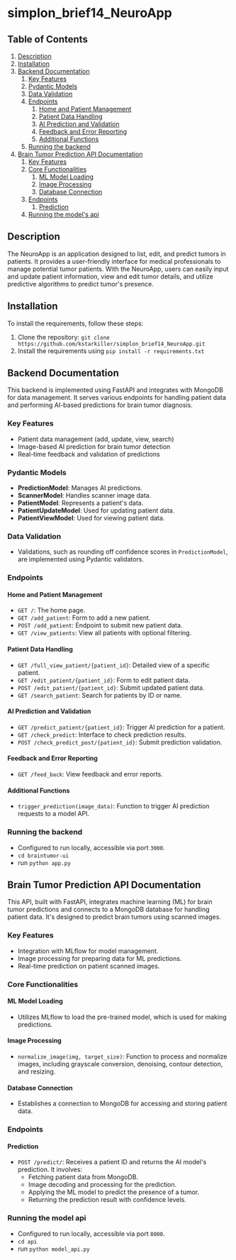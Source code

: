 # simplon_brief14_NeuroApp

## Table of Contents

1. [Description](#description)
2. [Installation](#installation)
3. [Backend Documentation](#backend-documentation)
   1. [Key Features](#key-features-backend)
   2. [Pydantic Models](#pydantic-models)
   3. [Data Validation](#data-validation)
   4. [Endpoints](#endpoints-backend)
      1. [Home and Patient Management](#home-and-patient-management)
      2. [Patient Data Handling](#patient-data-handling)
      3. [AI Prediction and Validation](#ai-prediction-and-validation)
      4. [Feedback and Error Reporting](#feedback-and-error-reporting)
      5. [Additional Functions](#additional-functions)
   5. [Running the backend](#running-the-backend)
4. [Brain Tumor Prediction API Documentation](#brain-tumor-prediction-api-documentation)
   1. [Key Features](#key-features-api)
   2. [Core Functionalities](#core-functionalities)
      1. [ML Model Loading](#ml-model-loading)
      2. [Image Processing](#image-processing)
      3. [Database Connection](#database-connection)
   3. [Endpoints](#endpoints-api)
      1. [Prediction](#prediction)
   4. [Running the model's api](#running-the-model-api)

## Description

The NeuroApp is an application designed to list, edit, and predict tumors in patients. It provides a user-friendly interface for medical professionals to manage potential tumor patients. With the NeuroApp, users can easily input and update patient information, view and edit tumor details, and utilize predictive algorithms to predict tumor's presence.

## Installation

To install the requirements, follow these steps:

1. Clone the repository: `git clone https://github.com/kstarkiller/simplon_brief14_NeuroApp.git`
2. Install the requirements using `pip install -r requirements.txt`

## Backend Documentation

This backend is implemented using FastAPI and integrates with MongoDB for data management. It serves various endpoints for handling patient data and performing AI-based predictions for brain tumor diagnosis.

### Key Features

- Patient data management (add, update, view, search)
- Image-based AI prediction for brain tumor detection
- Real-time feedback and validation of predictions

### Pydantic Models

- **PredictionModel**: Manages AI predictions.
- **ScannerModel**: Handles scanner image data.
- **PatientModel**: Represents a patient's data.
- **PatientUpdateModel**: Used for updating patient data.
- **PatientViewModel**: Used for viewing patient data.

### Data Validation

- Validations, such as rounding off confidence scores in `PredictionModel`, are implemented using Pydantic validators.

### Endpoints

#### Home and Patient Management

- `GET /`: The home page.
- `GET /add_patient`: Form to add a new patient.
- `POST /add_patient`: Endpoint to submit new patient data.
- `GET /view_patients`: View all patients with optional filtering.

#### Patient Data Handling

- `GET /full_view_patient/{patient_id}`: Detailed view of a specific patient.
- `GET /edit_patient/{patient_id}`: Form to edit patient data.
- `POST /edit_patient/{patient_id}`: Submit updated patient data.
- `GET /search_patient`: Search for patients by ID or name.

#### AI Prediction and Validation

- `GET /predict_patient/{patient_id}`: Trigger AI prediction for a patient.
- `GET /check_predict`: Interface to check prediction results.
- `POST /check_predict_post/{patient_id}`: Submit prediction validation.

#### Feedback and Error Reporting

- `GET /feed_back`: View feedback and error reports.

#### Additional Functions

- `trigger_prediction(image_data)`: Function to trigger AI prediction requests to a model API.

### Running the backend

- Configured to run locally, accessible via port `3000`.
- `cd braintumor-ui`
- run `python app.py`

## Brain Tumor Prediction API Documentation

This API, built with FastAPI, integrates machine learning (ML) for brain tumor predictions and connects to a MongoDB database for handling patient data. It's designed to predict brain tumors using scanned images.

### Key Features

- Integration with MLflow for model management.
- Image processing for preparing data for ML predictions.
- Real-time prediction on patient scanned images.

### Core Functionalities

#### ML Model Loading

- Utilizes MLflow to load the pre-trained model, which is used for making predictions.

#### Image Processing

- `normalize_image(img, target_size)`: Function to process and normalize images, including grayscale conversion, denoising, contour detection, and resizing.

#### Database Connection

- Establishes a connection to MongoDB for accessing and storing patient data.

### Endpoints

#### Prediction

- `POST /predict/`: Receives a patient ID and returns the AI model's prediction. It involves:
  - Fetching patient data from MongoDB.
  - Image decoding and processing for the prediction.
  - Applying the ML model to predict the presence of a tumor.
  - Returning the prediction result with confidence levels.

### Running the model api

- Configured to run locally, accessible via port `8000`.
- `cd api`
- run `python model_api.py`
